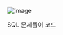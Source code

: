 

![image](https://github.com/hyerim02/hackerrank/assets/105963819/ba06bb82-d247-4c49-837f-bd4f0dbfeb55)

SQL 문제풀이 코드
